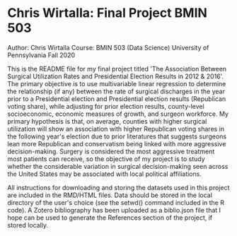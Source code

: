 # Chris Wirtalla: Final Project BMIN 503

Author: Chris Wirtalla
Course: BMIN 503 (Data Science)
University of Pennsylvania
Fall 2020


This is the README file for my final project titled 'The Association Between Surgical Utilization Rates and Presidential Election Results in 2012 & 2016'. The primary objective is to use multivariable linear regression to determine the relationship (if any) between the rate of surgical discharges in the year prior to a Presidential election and Presidential election results (Republican voting share), while adjusting for prior election results, county-level socioeconomic, economic measures of growth, and surgeon workforce. My primary hypothesis is that, on average, counties with higher surgical utilization will show an association with higher Republican voting shares in the following year's election due to prior literatures that suggests surgeons lean more Republican and conservatism being linked with more aggressive decision-making. Surgery is considered the most aggressive treatment most patients can receive, so the objective of my project is to study whether the considerable variation in surgical decision-making seen across the United States may be associated with local political affiliations.

All instructions for downloading and storing the datasets used in this project are included in the RMD/HTML files. Data should be stored in the local directory of the user's choice (see the setwd() command included in the R code). A Zotero bibliography has been uploaded as a biblio.json file that I hope can be used to generate the References section of the project, if stored locally. 








